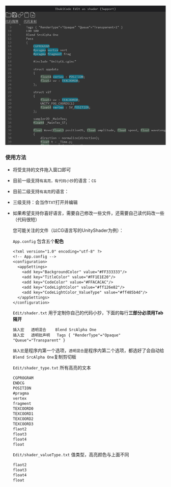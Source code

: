 ![运行截图](https://github.com/BUGres/IbukiCode/blob/main/运行时.png)

### 使用方法

+ 将受支持的文件拖入窗口即可

+ 目前一级支持`有高亮，有代码小抄`的语言：`CG`
+ 目前二级支持`有高亮`的语言：
+ 三级支持：会当作`TXT`打开并编辑

+ 如果希望支持你喜好语言，需要自己修改一些文件，还需要自己读代码改一些（代码很短）

  您可能关注的文件（以CG语言写的UnityShader为例）：

  `App.config` 包含五个**配色**

  ```config
  <?xml version="1.0" encoding="utf-8" ?>
  <!-- App.config -->
  <configuration>
    <appSettings>
      <add key="BackgroundColor" value="#FF333333"/>
      <add key="TitleColor" value="#FF1E1E20"/>
      <add key="CodeColor" value="#FFACACAC"/>
      <add key="CodeLightColor" value="#ff126e82"/>
      <add key="CodeLightColor_ValueType" value="#ff485b4d"/>
    </appSettings>
  </configuration>
  ```

  `Edit/shader.txt` 用于定制你自己的代码小抄，下面的每行**三部分必须用Tab隔开**

  ```
  插入宏	透明混合	Blend SrcAlpha One
  插入宏	透明批声明	Tags { "RenderType"="Opaque" "Queue"="Transparent" }
  ```

  `插入宏`是程序内第一个选项，`透明混合`是程序内第二个选项，都选好了会自动给`Blend SrcAlpha One`复制剪切板

  `Edit/shader_type.txt` 所有高亮的文本

  ```
  CGPROGRAM
  ENDCG
  POSITION
  #pragma
  vertex
  fragment
  TEXCOORD0
  TEXCOORD1
  TEXCOORD2
  TEXCOORD3
  flaot2
  float3
  float4
  float
  ```

  `Edit/shader_valueType.txt` 值类型，高亮颜色与上面不同

  ```
  flaot2
  float3
  float4
  float
  ```

  

